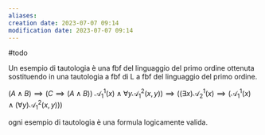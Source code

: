 ```yaml
---
aliases: 
creation date: 2023-07-07 09:14
modification date: 2023-07-07 09:14
---
```


#todo 

Un esempio di tautologia è una fbf del linguaggio del primo ordine ottenuta sostituendo in una tautologia a fbf di L a fbf del linguaggio del primo ordine.

$(A \land B) \implies (C \implies (A \land B))$
$\mathcal{A}_{1}^1(x) \land \forall y \mathcal{A}_{1}^2(x,y)) \implies ((\exists x) \mathcal{A}_{2}^1(x) \implies (\mathcal{A}_{1}^1(x) \land (\forall y) \mathcal{A}_{1}^2(x,y)))$

ogni esempio di tautologia è una formula logicamente valida.
